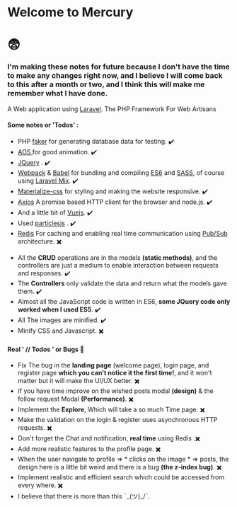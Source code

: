 # Welcome to Mercury
# :fearful:
### I'm making these notes for future because I don't have the time to make any changes right now, and I believe I will come back to this after a month or two, and I think this will make me remember what I have done.
A Web application using  [Laravel](https://laravel.com/). The PHP Framework For Web Artisans
####  Some notes or 'Todos' :
- PHP [faker](https://github.com/fzaninotto/Faker) for generating database data for testing. :heavy_check_mark:
- [AOS ](https://michalsnik.github.io/aos/) for good animation. :heavy_check_mark:
- [JQuery](https://jquery.com/) . :heavy_check_mark:
- [Webpack](https://webpack.js.org/) & [Babel](https://babeljs.io/) for bundling and compiling [ES6](http://es6-features.org/#Constants) and [SASS](https://sass-lang.com/), of course using [Laravel Mix](https://laravel.com/docs/5.7/mix). :heavy_check_mark:
- [Materialize-css](https://materializecss.com/) for styling and making the website responsive. :heavy_check_mark:
- [Axios](https://github.com/axios/axios) A promise based HTTP client for the browser and node.js. :heavy_check_mark:
- And a little bit of [Vuejs](https://vuejs.org/). :heavy_check_mark:
- Used [particlesjs](https://vincentgarreau.com/particles.js/) . :heavy_check_mark:
- [Redis](https://redis.io/) For caching and enabling real time communication using [Pub/Sub](https://en.wikipedia.org/wiki/Publish%E2%80%93subscribe_pattern)  architecture. :heavy_multiplication_x:
* All the **CRUD** operations are in the models **(static methods)**, and the controllers are just a medium to enable interaction between requests and responses. :heavy_check_mark:
* The **Controllers** only validate the data and return what the models gave them. :heavy_check_mark:
* Almost all the JavaScript code is written in ES6, **some JQuery code only worked when I used ES5**. :heavy_check_mark:
* All The images are minified. :heavy_check_mark:
* Minify CSS and Javascript. :heavy_multiplication_x:

#### Real ' // Todos ' or Bugs :bug:
- Fix The bug in the **landing page** (welcome page), login page, and register  page **which you can't notice it the first time!**, and it won't matter but it will make the UI/UX better. :heavy_multiplication_x:
- If you have time improve on the wished posts modal **(design)** & the follow request Modal **(Performance)**. :heavy_multiplication_x:
- Implement the **Explore**, Which will take a so much Time page. :heavy_multiplication_x:
- Make the validation on the login & register uses asynchronous HTTP requests. :heavy_multiplication_x:
- Don't forget the Chat and notification, **real time** using Redis .:heavy_multiplication_x:
- Add more realistic features to the profile page. :heavy_multiplication_x:
- When the user navigate to profile => * clicks on the image * => posts,
the design here is a little bit weird and there is a bug **(the z-index bug)**. :heavy_multiplication_x:
- Implement realistic and efficient  search which could be accessed from every where. :heavy_multiplication_x:
- I believe that there is more than this   ¯\_(ツ)_/¯.


